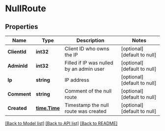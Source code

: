 # NullRoute

## Properties
Name | Type | Description | Notes
------------ | ------------- | ------------- | -------------
**ClientId** | **int32** | Client ID who owns the IP | [optional] [default to null]
**AdminId** | **int32** | Filled if IP was nulled by an admin user | [optional] [default to null]
**Ip** | **string** | IP address | [optional] [default to null]
**Comment** | **string** | Comment of the null route | [optional] [default to null]
**Created** | [**time.Time**](time.Time.md) | Timestamp the null route was created | [optional] [default to null]

[[Back to Model list]](../README.md#documentation-for-models) [[Back to API list]](../README.md#documentation-for-api-endpoints) [[Back to README]](../README.md)


